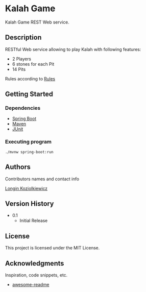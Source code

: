 # Kalah Game

Kalah Game REST Web service.

## Description

RESTful Web service allowing to play Kalah with following features:
  * 2 Players
  * 6 stones for each Pit
  * 14 Pits

Rules according to [Rules](https://en.wikipedia.org/wiki/Kalah) 

## Getting Started

### Dependencies

* [Spring Boot](https://projects.spring.io/spring-boot/)
* [Maven](https://maven.apache.org)
* [JUnit](https://junit.org)

### Executing program

```
./mvnw spring-boot:run
```

## Authors

Contributors names and contact info

[Longin Koziolkiewicz](http://longin.io/)

## Version History

* 0.1
    * Initial Release

## License

This project is licensed under the MIT License.

## Acknowledgments

Inspiration, code snippets, etc.
* [awesome-readme](https://gist.github.com/DomPizzie/7a5ff55ffa9081f2de27c315f5018afc)
